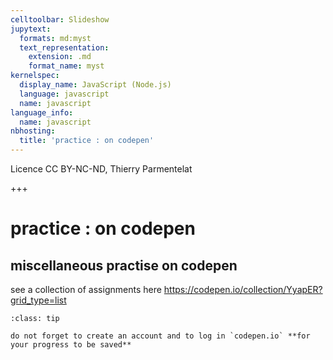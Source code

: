 ```yaml
---
celltoolbar: Slideshow
jupytext:
  formats: md:myst
  text_representation:
    extension: .md
    format_name: myst
kernelspec:
  display_name: JavaScript (Node.js)
  language: javascript
  name: javascript
language_info:
  name: javascript
nbhosting:
  title: 'practice : on codepen'
---
```


Licence CC BY-NC-ND, Thierry Parmentelat

+++

# practice : on codepen

## miscellaneous practise on codepen

see a collection of assignments here <https://codepen.io/collection/YyapER?grid_type=list>

````{admonition} reminder
:class: tip

do not forget to create an account and to log in `codepen.io` **for your progress to be saved**
````
